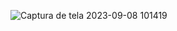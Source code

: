 ![Captura de tela 2023-09-08 101419](https://github.com/wilton007/desafioPOO_DIO/assets/95870794/32a09da6-3a7c-47d2-8ce5-f3161d407319)
